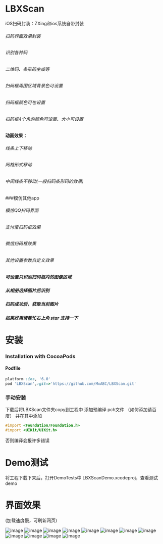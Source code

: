


# LBXScan
iOS扫码封装：ZXing和ios系统自带封装
###### 扫码界面效果封装
###### 识别各种码
###### 二维码、条形码生成等


###### 扫码框周围区域背景色可设置
###### 扫码框颜色可也设置
###### 扫码框4个角的颜色可设置、大小可设置
#### 动画效果：
###### 线条上下移动
###### 网格形式移动
###### 中间线条不移动(一般扫码条形码的效果)

###模仿其他app
###### 模仿QQ扫码界面
###### 支付宝扫码框效果
###### 微信扫码框效果
###### 其他设置参数自定义效果

##### 可设置只识别扫码框内的图像区域
##### 从相册选择图片后识别
##### 扫码成功后，获取当前图片

#####  如果好用请帮忙右上角 star 支持一下

# 安装

### Installation with CocoaPods

#### Podfile

```ruby
platform :ios, '6.0'
pod 'LBXScan',:git=>'https://github.com/MxABC/LBXScan.git'
```

### 手动安装 
下载后将LBXScan文件夹copy到工程中
添加预编译 pch文件 （如何添加请百度）
并在其中添加
```objective-c
#import <Foundation/Foundation.h>
#import <UIKit/UIKit.h>
```
否则编译会报许多错误


# Demo测试
将工程下载下来后，打开DemoTests中 LBXScanDemo.xcodeproj，查看测试demo


# 界面效果

(加载速度慢，可刷新网页)

![image](https://github.com/MxABC/LBXScan/blob/master/ScreenShots/page1.png)
![image](https://github.com/MxABC/LBXScan/blob/master/ScreenShots/page2.png)
![image](https://github.com/MxABC/LBXScan/blob/master/ScreenShots/page3.png)
![image](https://github.com/MxABC/LBXScan/blob/master/ScreenShots/page11.png)
![image](https://github.com/MxABC/LBXScan/blob/master/ScreenShots/page4.png)
![image](https://github.com/MxABC/LBXScan/blob/master/ScreenShots/page5.png)
![image](https://github.com/MxABC/LBXScan/blob/master/ScreenShots/page6.png)
![image](https://github.com/MxABC/LBXScan/blob/master/ScreenShots/page7.png)
![image](https://github.com/MxABC/LBXScan/blob/master/ScreenShots/page8.png)
![image](https://github.com/MxABC/LBXScan/blob/master/ScreenShots/page9.png)
![image](https://github.com/MxABC/LBXScan/blob/master/ScreenShots/page12.png)
![image](https://github.com/MxABC/LBXScan/blob/master/ScreenShots/page10.png)

